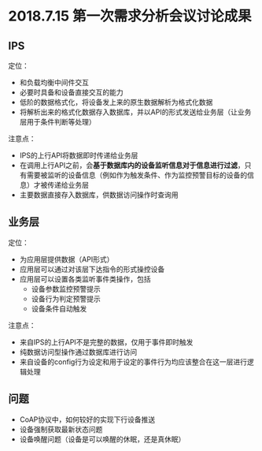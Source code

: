 # 2018.7.15 第一次需求分析会议讨论成果

## IPS

定位：

* 和负载均衡中间件交互
* 必要时具备和设备直接交互的能力
* 低阶的数据格式化，将设备发上来的原生数据解析为格式化数据
* 将解析出来的格式化数据存入数据库，并以API的形式发送给业务层（让业务层用于条件判断等处理）



注意点：

* IPS的上行API将数据即时传递给业务层
* 在调用上行API之前，会**基于数据库内的设备监听信息对于信息进行过滤**，只有需要被监听的设备信息（例如作为触发条件、作为监控预警目标的设备的信息）才被传递给业务层
* 主要数据直接存入数据库，供数据访问操作时查询用



## 业务层

定位：

* 为应用层提供数据（API形式）
* 应用层可以通过对该层下达指令的形式操控设备
* 应用层可以设置各类监听事件类操作，包括
  * 设备参数监控预警提示
  * 设备行为判定预警提示
  * 设备条件自动触发



注意点：

* 来自IPS的上行API不是完整的数据，仅用于事件即时触发
* 纯数据访问型操作通过数据库进行访问
* 来自设备的config行为设定和用于设定的事件行为均应该整合在这一层进行逻辑处理



## 问题

* CoAP协议中，如何较好的实现下行设备推送
* 设备强制获取最新状态问题
* 设备唤醒问题（设备是可以唤醒的休眠，还是真休眠）

